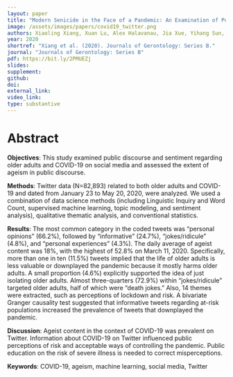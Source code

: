 ```yaml
---
layout: paper
title: "Modern Senicide in the Face of a Pandemic: An Examination of Public Discourse and Sentiment about Older Adults and COVID-19 Using Machine Learning."
image: /assets/images/papers/covid19_twitter.png
authors: Xiaoling Xiang, Xuan Lu, Alex Halavanau, Jia Xue, Yihang Sun, Patrick Lai, Zhenke Wu
year: 2020
shortref: "Xiang et al. (2020). Journals of Gerontology: Series B."
journal: "Journals of Gerontology: Series B"
pdf: https://bit.ly/2PMUEZj
slides: 
supplement: 
github: 
doi: 
external_link: 
video_link: 
type: substantive
---
```


# Abstract

__Objectives__: This study examined public discourse and sentiment regarding older adults and
COVID-19 on social media and assessed the extent of ageism in public discourse.

__Methods__: Twitter data (N=82,893) related to both older adults and COVID-19 and dated from
January 23 to May 20, 2020, were analyzed. We used a combination of data science methods
(including Linguistic Inquiry and Word Count, supervised machine learning, topic modeling, and
sentiment analysis), qualitative thematic analysis, and conventional statistics.

__Results__: The most common category in the coded tweets was “personal opinions” (66.2%),
followed by “informative” (24.7%), “jokes/ridicule” (4.8%), and “personal experiences” (4.3%).
The daily average of ageist content was 18%, with the highest of 52.8% on March 11, 2020.
Specifically, more than one in ten (11.5%) tweets implied that the life of older adults is less
valuable or downplayed the pandemic because it mostly harms older adults. A small proportion
(4.6%) explicitly supported the idea of just isolating older adults. Almost three-quarters (72.9%)
within “jokes/ridicule” targeted older adults, half of which were “death jokes.” Also, 14 themes
were extracted, such as perceptions of lockdown and risk. A bivariate Granger causality test
suggested that informative tweets regarding at-risk populations increased the prevalence of
tweets that downplayed the pandemic.

__Discussion__: Ageist content in the context of COVID-19 was prevalent on Twitter. Information
about COVID-19 on Twitter influenced public perceptions of risk and acceptable ways of
controlling the pandemic. Public education on the risk of severe illness is needed to correct
misperceptions.


__Keywords__: COVID-19, ageism, machine learning, social media, Twitter

